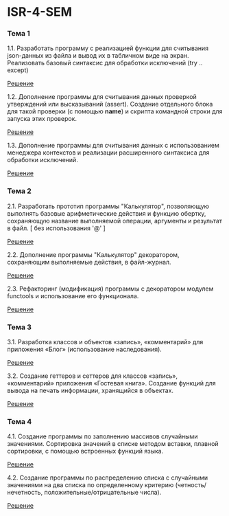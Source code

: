 # ISR-4-SEM

### Тема 1
1.1. Разработать программу с реализацией функции для считывания json-данных из файла и вывод их в табличном виде на экран. Реализовать базовый синтаксис для обработки исключений (try .. except)

[Решение](https://github.com/vektoririna/PROG-4/blob/main/isr%201.1.py)

1.2. Дополнение программы для считывания данных проверкой утверждений или высказываний (assert). Создание отдельного блока для такой проверки (с помощью __name__) и скрипта командной строки для запуска этих проверок.

[Решение](https://github.com/vektoririna/PROG-4/blob/main/isr%201.2.py)


1.3. Дополнение программы для считывания данных с использованием менеджера контекстов и реализации расширенного синтаксиса для обработки исключений.

[Решение](https://github.com/vektoririna/PROG-4/blob/main/isr%201.3.py)

### Тема 2

2.1. Разработать прототип программы "Калькулятор", позволяющую выполнять базовые арифметические действия и функцию обертку, сохраняющую название выполняемой операции, аргументы и результат в файл.  [ без использования '@' ]

[Решение](https://github.com/vektoririna/PROG-4/blob/main/isr%202.1.py)


2.2. Дополнение программы "Калькулятор" декоратором, сохраняющим выполняемые действия, в файл-журнал. 

[Решение](https://github.com/vektoririna/PROG-4/blob/main/isr%202.2.py)


2.3. Рефакторинг (модификация) программы с декоратором модулем functools и использование его функционала.

[Решение](https://github.com/vektoririna/PROG-4/blob/main/isr%202.3.py)



### Тема 3

3.1. Разработка классов и объектов «запись», «комментарий» для приложения «Блог» (использование наследования).

[Решение](https://github.com/vektoririna/PROG-4/blob/main/isr%203.1.py)


3.2. Создание геттеров и сеттеров для классов «запись», «комментарий» приложения «Гостевая книга». Создание функций для вывода на печать информации, хранящийся в объектах.

[Решение](https://github.com/vektoririna/PROG-4/blob/main/isr%203.2.py)


### Тема 4

4.1. Создание программы по заполнению массивов случайными значениями. Сортировка значений в списке методом вставки, плавной сортировки, с помощью встроенных функций языка.

[Решение](https://github.com/vektoririna/PROG-4/blob/main/isr%204.1.py)


4.2. Создание программы по распределению списка с случайными значениями на два списка по определенному критерию (четность/нечетность, положительные/отрицательные числа).

[Решение](https://github.com/vektoririna/PROG-4/blob/main/isr%204.2.py)

